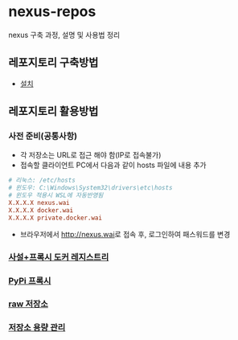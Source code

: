 # nexus-repos

nexus 구축 과정, 설명 및 사용법 정리

## 레포지토리 구축방법

- [설치](https://github.com/YunanJeong/nexus-repos/blob/main/install/install.md)

## 레포지토리 활용방법

### 사전 준비(공통사항)

- 각 저장소는 URL로 접근 해야 함(IP로 접속불가)
- 접속할 클라이언트 PC에서 다음과 같이 hosts 파일에 내용 추가

```conf
# 리눅스: /etc/hosts
# 윈도우: C:\Windows\System32\drivers\etc\hosts
# 윈도우 적용시 WSL에 자동반영됨
X.X.X.X nexus.wai
X.X.X.X docker.wai
X.X.X.X private.docker.wai
```

- 브라우저에서 <http://nexus.wai>로 접속 후, 로그인하여 패스워드를 변경

### [사설+프록시 도커 레지스트리](https://github.com/YunanJeong/nexus-repos/blob/main/how-to-use/docker.wai.md)

### [PyPi 프록시](https://github.com/YunanJeong/nexus-repos/blob/main/how-to-use/pypi.wai.md)

### [raw 저장소](https://github.com/YunanJeong/nexus-repos/blob/main/how-to-use/file.wai.md)

### [저장소 용량 관리](https://github.com/YunanJeong/nexus-repos/blob/main/how-to-use/manageStore.md)

